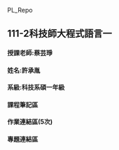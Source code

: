  PL_Repo

## 111-2科技師大程式語言一
#### 授課老師:蔡芸琤
#### 姓名:許承胤
#### 系級:科技系碩一年級


#### 課程筆記區

#### 作業連結區(5次)


#### 專題連結區
